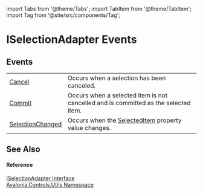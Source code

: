 import Tabs from '@theme/Tabs'; 
import TabItem from '@theme/TabItem'; 
import Tag from '@site/src/components/Tag'; 

# ISelectionAdapter Events




## Events
<table>
<tr>
<td><a href="E_Avalonia_Controls_Utils_ISelectionAdapter_Cancel">Cancel</a></td>
<td>Occurs when a selection has been canceled.</td>
</tr>
<tr>
<td><a href="E_Avalonia_Controls_Utils_ISelectionAdapter_Commit">Commit</a></td>
<td>Occurs when a selected item is not cancelled and is committed as the selected item.</td>
</tr>
<tr>
<td><a href="E_Avalonia_Controls_Utils_ISelectionAdapter_SelectionChanged">SelectionChanged</a></td>
<td>Occurs when the <a href="P_Avalonia_Controls_Utils_ISelectionAdapter_SelectedItem">SelectedItem</a> property value changes.</td>
</tr>
</table>

## See Also


#### Reference
<a href="T_Avalonia_Controls_Utils_ISelectionAdapter">ISelectionAdapter Interface</a>  
<a href="N_Avalonia_Controls_Utils">Avalonia.Controls.Utils Namespace</a>  
